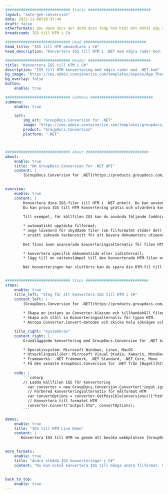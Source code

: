 ```yaml
---
############################# Static ############################
layout: "auto-gen-conversion"
date: 2022-11-08T20:47:44
draft: false
otherformats: doc docm docx dot dotm dotx fodp htm html mht mhtml odp odt otp pot potm potx pps ppsm ppsx ppt pptm pptx rtf
breadcrumb: IGS till HTM i C#

############################# Head ############################
head_title: "IGS till HTM omvandlare i C#"
head_description: "Konvertera IGS till HTM i .NET med några rader kod. Använd GroupDocs Document Conversion API för att konvertera över 160 filformat."

############################# Header ############################
title: "Konvertera IGS till HTM i C#"
description: "IGS till HTM konvertering med några rader med .NET-kod"
bg_image: "https://cms.admin.containerize.com/templates/aspose/App_Themes/V3/images/bg/header1.png"
bg_overlay: false
button:
    enable: true

############################# SubMenu ############################
submenu:
    enable: true

    left:
        img_alt: "GroupDocs.Conversion for .NET"
        image: "https://cms.admin.containerize.com/templates/groupdocs/images/product-logos/90x90-noborder/groupdocs-conversion-net.png"
        product: "GroupDocs.Conversion"
        platform: ".NET"



############################# About ############################
about:
    enable: true
    title: "Om GroupDocs.Conversion for .NET API"
    content: |
        [GroupDocs.Conversion for .NET](https://products.groupdocs.com/conversion/net/) kan användas för att konvertera Microsoft Word, Excel, PowerPoint, PDF, Visio och andra format. GroupDocs.Conversion är ett fristående API som är lämpligt för back-end och interna system där hög prestanda krävs. Det beror inte på någon programvara som Microsoft eller Open Office.
    

overview:
    enable: true
    content: |
        Konvertera dina IGS-filer till HTM i .NET enkelt. Du kan använda bara ett par C# kodrader i valfri plattform som du vill, som - Windows, Linux, macOS.
        Du kan prova IGS till HTM konvertering gratis och utvärdera konverteringsresultatens kvalitet. Tillsammans med enkla filkonverteringsscenarier kan du prova mer avancerade alternativ för att ladda källfilen IGS och för att spara resultatet HTM. 
        
        Till exempel, för källfilen IGS kan du använda följande laddningsalternativ:

        * automatiskt upptäcka filformat;
        * ange lösenord för skyddade filer (om filformatet stöder det);
        * ersätt saknade teckensnitt för att bevara dokumentets utseende.
        
        Det finns även avancerade konverteringsalternativ för filen HTM:

        * konvertera specifik dokumentsida eller sidintervall;
        * lägg till en vattenstämpel till den konverterade HTM-filen och många fler.

        När konverteringen har slutförts kan du spara din HTM-fil till den lokala filsökvägen eller någon tredje parts lagring som FTP, Amazon S3, Google Drive, Dropbox etc. Observera - för att konvertera IGS till {{ TO}} det finns inget behov av någon ytterligare programvara installerad - som MS Office, Open Office, Adobe Acrobat Reader etc.


############################# Steps ############################
steps:
    enable: true
    title_left: "Steg för att konvertera IGS till HTM i C#"
    content_left: |
        [GroupDocs.Conversion for .NET](https://products.groupdocs.com/conversion/net/) gör det enkelt för utvecklare att konvertera en IGS-fil till HTM med några rader kod.
        
        * Skapa en instans av Converter-klassen och tillhandahåll filen IGS med den fullständiga sökvägen
        * Skapa och ställ in Konverteringsalternativ för typen HTM.
        * Anropa Converter.Convert-metoden och skicka hela sökvägen och formatet (HTM) som en parameter

    title_right: "Systemkrav"
    content_right: |
        Grundläggande konvertering med GroupDocs.Conversion for .NET kan göras med bara några enkla steg. Våra API:er stöds på alla större plattformar och operativsystem. Innan du kör koden nedan, se till att du har följande förutsättningar installerade på ditt system.

        * Operativsystem: Microsoft Windows, Linux, MacOS
        * Utvecklingsmiljöer: Microsoft Visual Studio, Xamarin, MonoDevelop
        * Frameworks: .NET Framework, .NET Standard, .NET Core, Mono
        * Få den senaste GroupDocs.Conversion for .NET från [Nuget](https://www.nuget.org/packages/groupdocs.conversion)
         
    code: |
        ```csharp    
        // Ladda källfilen IGS för konvertering
          var converter = new GroupDocs.Conversion.Converter("input.igs");
          // Förbered konverteringsalternativ för målformat HTM
          var convertOptions = converter.GetPossibleConversions()["htm"].ConvertOptions;
          // Konvertera till formatet HTM
          converter.Convert("output.htm", convertOptions);
        ```

demos:
    enable: true
    title: "IGS till HTM Live Demo"
    content: |
       Konvertera IGS till HTM nu genom att besöka webbplatsen [GroupDocs.Conversion App](https://products.groupdocs.app/conversion/family). Onlinedemo har följande fördelar
          

more_formats:
    enable: true
    title: "Andra stödda IGS konverteringar i C#"
    content: "Du kan också konvertera IGS till många andra filformat. Se listan nedan."
       
       
back_to_top:
    enable: true
---
```

